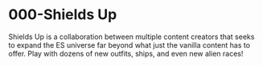 # 000-Shields Up
Shields Up is a collaboration between multiple content creators that seeks to expand the ES universe far beyond what just the vanilla content has to offer. Play with dozens of new outfits, ships, and even new alien races!
